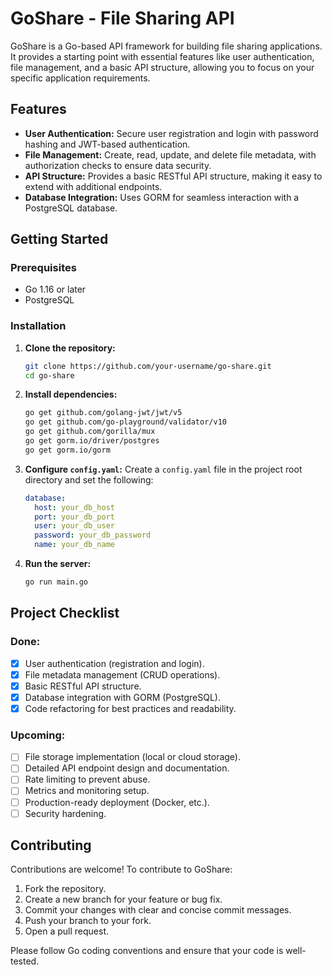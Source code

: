 # GoShare - File Sharing API

GoShare is a Go-based API framework for building file sharing applications. It provides a starting point with essential features like user authentication, file management, and a basic API structure, allowing you to focus on your specific application requirements.

## Features

- **User Authentication:** Secure user registration and login with password hashing and JWT-based authentication.
- **File Management:** Create, read, update, and delete file metadata, with authorization checks to ensure data security.
- **API Structure:** Provides a basic RESTful API structure, making it easy to extend with additional endpoints.
- **Database Integration:** Uses GORM for seamless interaction with a PostgreSQL database.

## Getting Started

### Prerequisites

- Go 1.16 or later
- PostgreSQL

### Installation

1. **Clone the repository:**
   ```bash
   git clone https://github.com/your-username/go-share.git
   cd go-share
   ```

2. **Install dependencies:**
   ```bash
   go get github.com/golang-jwt/jwt/v5
   go get github.com/go-playground/validator/v10
   go get github.com/gorilla/mux
   go get gorm.io/driver/postgres
   go get gorm.io/gorm
   ```

3. **Configure `config.yaml`:**
   Create a `config.yaml` file in the project root directory and set the following:
   ```yaml
   database:
     host: your_db_host
     port: your_db_port
     user: your_db_user
     password: your_db_password
     name: your_db_name
   ```

4. **Run the server:**
   ```bash
   go run main.go
   ```

## Project Checklist

### Done:
- [x] User authentication (registration and login).
- [x] File metadata management (CRUD operations).
- [x] Basic RESTful API structure.
- [x] Database integration with GORM (PostgreSQL).
- [x] Code refactoring for best practices and readability.

### Upcoming:
- [ ] File storage implementation (local or cloud storage).
- [ ] Detailed API endpoint design and documentation.
- [ ] Rate limiting to prevent abuse.
- [ ] Metrics and monitoring setup.
- [ ] Production-ready deployment (Docker, etc.).
- [ ] Security hardening.

## Contributing

Contributions are welcome! To contribute to GoShare:
1. Fork the repository.
2. Create a new branch for your feature or bug fix.
3. Commit your changes with clear and concise commit messages.
4. Push your branch to your fork.
5. Open a pull request.

Please follow Go coding conventions and ensure that your code is well-tested.
